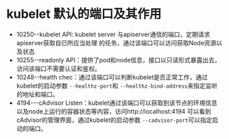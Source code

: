 # kubelet 默认的端口及其作用
- 10250--kubelet API: kubelet server 与apiserver通信的端口，定期请求apiserver获取自已所应当处理
  的任务，通过该端口可以访问获取Node资源以及状态
- 10255--readonly API：提供了pod和node信息，接口以只读形式暴露出去，访问该端口不需要认证和鉴权。
- 10248--health chec：通过该端口可以判断kubelet是否正常工作，通过kubelet的启动参数 ```--healthz-port```和 ```--healthz-bind-address```来指定监听的地址和端口。
- 4194---cAdvisor Listen：kubelet通过该端口可以获取到该节点的环境信息以及node上运行的容器状态等内容，访问http://localhost:4194 可以看到cAdvisor的管理界面，通过kubelet的启动参数 ```--cadvisor-port```可以指定启动的端口。
